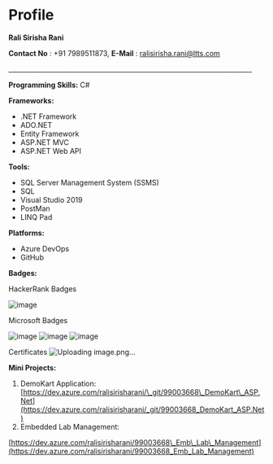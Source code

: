 # Profile
**Rali Sirisha Rani**

**Contact No** : +91 7989511873, **E-Mail** : [ralisirisha.rani@ltts.com](mailto:ralisirisha.rani@ltts.com)

\_\_\_\_\_\_\_\_\_\_\_\_\_\_\_\_\_\_\_\_\_\_\_\_\_\_\_\_\_\_\_\_\_\_\_\_\_\_\_\_\_\_\_\_\_\_\_\_\_\_\_\_\_\_\_\_\_\_\_\_\_\_\_\_\_\_\_\_\_\_\_\_\_\_\_

**Programming Skills:** C#

**Frameworks:**

- .NET Framework
- ADO.NET
- Entity Framework
- ASP.NET MVC
- ASP.NET Web API

**Tools:**

- SQL Server Management System (SSMS)
- SQL
- Visual Studio 2019
- PostMan
- LINQ Pad

**Platforms:**

- Azure DevOps
- GitHub

**Badges:**

HackerRank Badges


![image](https://user-images.githubusercontent.com/78849805/112291560-38370b00-8cb6-11eb-9905-21f2d1db3d98.png)


Microsoft Badges


![image](https://user-images.githubusercontent.com/78849805/112291623-48e78100-8cb6-11eb-88d8-66460630e9fa.png)
![image](https://user-images.githubusercontent.com/78849805/112291685-58ff6080-8cb6-11eb-87d8-4094dc47c552.png)
![image](https://user-images.githubusercontent.com/78849805/112291727-63b9f580-8cb6-11eb-8863-48a73ee436ec.png)



Certificates
![Uploading image.png…]()


**Mini Projects:**

1. DemoKart Application: [https://dev.azure.com/ralisirisharani/\_git/99003668\_DemoKart\_ASP.Net](https://dev.azure.com/ralisirisharani/_git/99003668_DemoKart_ASP.Net)
2. Embedded Lab Management:

[https://dev.azure.com/ralisirisharani/99003668\_Emb\_Lab\_Management](https://dev.azure.com/ralisirisharani/99003668_Emb_Lab_Management)
